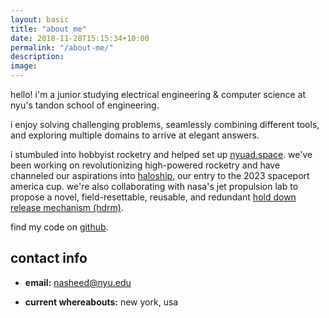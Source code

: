 ```yaml
---
layout: basic
title: "about me"
date: 2018-11-28T15:15:34+10:00
permalink: "/about-me/"
description: 
image: 
---
```


hello! i'm a junior studying electrical engineering & computer science at nyu's tandon school of engineering.

i enjoy solving challenging problems, seamlessly combining different tools, and exploring multiple domains to arrive at elegant answers.

i stumbuled into hobbyist rocketry and helped set up [nyuad.space](https://nyuad-space.github.io/). we've been working on revolutionizing high-powered rocketry and have channeled our aspirations into [haloship](https://nyuad-space.github.io/projects/haloship/), our entry to the 2023 spaceport america cup. we're also collaborating with nasa's jet propulsion lab to propose a novel, field-resettable, reusable, and redundant [hold down release mechanism (hdrm)](https://nyuad-space.github.io/projects/hdrm/).

find my code on [github](https://github.com/nasheed-x).


## contact info

- **email:** <a href="mailto:nasheed@nyu.edu">nasheed@nyu.edu</a>
<!-- - **phone:** +61 0417 123 XXX -->
- **current whereabouts:** new york, usa